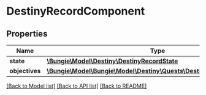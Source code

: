 # DestinyRecordComponent

## Properties
Name | Type | Description | Notes
------------ | ------------- | ------------- | -------------
**state** | [**\Bungie\Model\Destiny\DestinyRecordState**](DestinyRecordState.md) |  | [optional] 
**objectives** | [**\Bungie\Model\\Bungie\Model\Destiny\Quests\DestinyObjectiveProgress[]**](DestinyObjectiveProgress.md) |  | [optional] 

[[Back to Model list]](../README.md#documentation-for-models) [[Back to API list]](../README.md#documentation-for-api-endpoints) [[Back to README]](../README.md)


